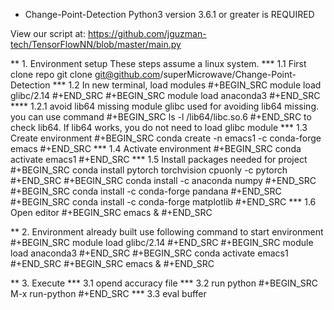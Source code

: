 
* Change-Point-Detection
Python3 version 3.6.1 or greater is REQUIRED

View our script at:
https://github.com/jguzman-tech/TensorFlowNN/blob/master/main.py

** 1. Environment setup
These steps assume a linux system.
*** 1.1 First clone repo
git clone git@github.com/superMicrowave/Change-Point-Detection
*** 1.2 In new terminal, load modules
#+BEGIN_SRC
module load glibc/2.14
#+END_SRC
#+BEGIN_SRC
module load anaconda3
#+END_SRC
**** 1.2.1 avoid lib64 missing
module glibc used for avoiding lib64 missing. you can use command 
#+BEGIN_SRC
ls -l /lib64/libc.so.6
#+END_SRC
to check lib64. If lib64 works, you do not need to load glibc module
*** 1.3 Create environment
#+BEGIN_SRC
conda create -n emacs1 -c conda-forge emacs
#+END_SRC
*** 1.4 Activate environment
#+BEGIN_SRC
conda activate emacs1
#+END_SRC
*** 1.5 Install packages needed for project
#+BEGIN_SRC
conda install pytorch torchvision cpuonly -c pytorch
#+END_SRC
#+BEGIN_SRC
conda install -c anaconda numpy
#+END_SRC
#+BEGIN_SRC
conda install -c conda-forge pandana
#+END_SRC
#+BEGIN_SRC
conda install -c conda-forge matplotlib
#+END_SRC
*** 1.6 Open editor
#+BEGIN_SRC
emacs &
#+END_SRC

** 2. Environment already built
use following command to start environment
#+BEGIN_SRC
module load glibc/2.14
#+END_SRC
#+BEGIN_SRC
module load anaconda3
#+END_SRC
#+BEGIN_SRC
conda activate emacs1
#+END_SRC
#+BEGIN_SRC
emacs &
#+END_SRC

** 3. Execute
*** 3.1 opend accuracy file
*** 3.2 run python
#+BEGIN_SRC
M-x run-python
#+END_SRC
*** 3.3 eval buffer
